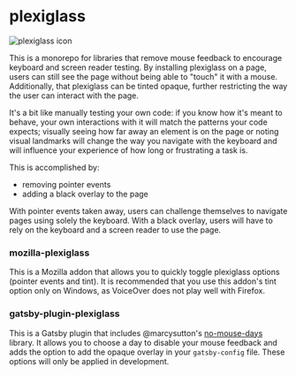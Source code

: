 # plexiglass

![plexiglass icon](https://raw.githubusercontent.com/madalynrose/plexiglass/master/plexiglass-150.png)

This is a monorepo for libraries that remove mouse feedback to encourage keyboard and screen reader testing. 
By installing plexiglass on a page, users can still see the page without being able to "touch" it with a mouse.
Additionally, that plexiglass can be tinted opaque, further restricting the way the user can interact with the page.

It's a bit like manually testing your own code: if you know how it's meant to behave, your own interactions with it will match the patterns your code expects; visually seeing how far away an element is on the page or noting visual landmarks will change the way you navigate with the keyboard and will influence your experience of how long or frustrating a task is.

This is accomplished by:
* removing pointer events
* adding a black overlay to the page

With pointer events taken away, users can challenge themselves to navigate pages using solely the keyboard.
With a black overlay, users will have to rely on the keyboard and a screen reader to use the page.

### mozilla-plexiglass
This is a Mozilla addon that allows you to quickly toggle plexiglass options (pointer events and tint). It is recommended that you use this addon's tint option only on Windows, as VoiceOver does not play well with Firefox.

### gatsby-plugin-plexiglass
This is a Gatsby plugin that includes @marcysutton's [no-mouse-days](https://github.com/marcysutton/no-mouse-days) library. It allows you to choose a day to disable your mouse feedback and adds the option to add the opaque overlay in your `gatsby-config` file. These options will only be applied in development.
